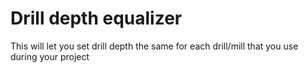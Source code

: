 # Drill depth equalizer

This will let you set drill depth the same for each drill/mill that you use during your project